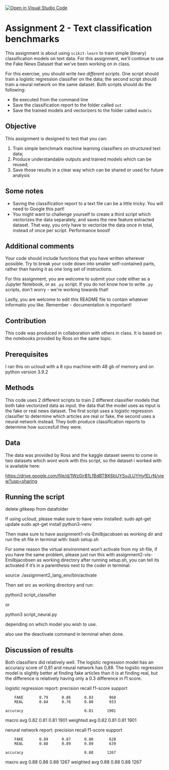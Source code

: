[![Open in Visual Studio Code](https://classroom.github.com/assets/open-in-vscode-c66648af7eb3fe8bc4f294546bfd86ef473780cde1dea487d3c4ff354943c9ae.svg)](https://classroom.github.com/online_ide?assignment_repo_id=10420185&assignment_repo_type=AssignmentRepo)
# Assignment 2 - Text classification benchmarks

This assignment is about using ```scikit-learn``` to train simple (binary) classification models on text data. For this assignment, we'll continue to use the Fake News Dataset that we've been working on in class.

For this exercise, you should write *two different scripts*. One script should train a logistic regression classifier on the data; the second script should train a neural network on the same dataset. Both scripts should do the following:

- Be executed from the command line
- Save the classification report to the folder called ```out```
- Save the trained models and vectorizers to the folder called ```models```

## Objective

This assignment is designed to test that you can:

1. Train simple benchmark machine learning classifiers on structured text data;
2. Produce understandable outputs and trained models which can be reused;
3. Save those results in a clear way which can be shared or used for future analysis

## Some notes

- Saving the classification report to a text file can be a little tricky. You will need to Google this part!
- You might want to challenge yourself to create a third script which vectorizes the data separately, and saves the new feature extracted dataset. That way, you only have to vectorize the data once in total, instead of once per script. Performance boost!

## Additional comments

Your code should include functions that you have written wherever possible. Try to break your code down into smaller self-contained parts, rather than having it as one long set of instructions.

For this assignment, you are welcome to submit your code either as a Jupyter Notebook, or as ```.py``` script. If you do not know how to write ```.py``` scripts, don't worry - we're working towards that!

Lastly, you are welcome to edit this README file to contain whatever informatio you like. Remember - documentation is important!



## Contribution

This code was produced in collaboration with others in class. It is based on the notebooks provided by Ross on the same topic.


## Prerequisites
I ran this on ucloud with a 8 cpu machine with 48 gb of memory and on python version 3.9.2



## Methods
This code uses 2 different scripts to train 2 different classifier models that both take vectorized data as input. the data that the model uses as input is the fake or real news dataset. The first script uses a logistic regression classifier to determine which articles are real or fake, the second uses a neural network instead. They both produce classification reports to determine how succesfull they were.

## Data
The data was provided by Ross and the kaggle dataset seems to come in two datasets which wont work with this script, so the dataset i worked with is available here:

https://drive.google.com/file/d/1Wz0irB1LfBdBTBK6bUYSyJLUYHyfELrN/view?usp=sharing




## Running the script
delete gitkeep from datafolder

If using ucloud, please make sure to have venv installed:
sudo apt-get update
sudo apt-get install python3-venv


Then make sure to have assignment1-vis-Emilbjacobsen as working dir and run the sh file 
in terminal with:
bash setup.sh

For some reason the virtual environment won’t activate from my sh file, if you have the 
same problem, please just run this with assignment2-vis-Emilbjacobsen as working 
directory after running setup.sh, you can tell its activated if it’s in a parenthesis next to the 
coder in terminal:

source ./assignment2_lang_env/bin/activate

Then set src as working directory and run:

python3 script_classifier

or

python3 script_neural.py

depending on which model you wish to use.

also use the deactivate command in terminal when done.

## Discussion of results
Both classifiers did relatively well. The logistic regression model has an accuracy score of 0,81 and neural network has 0,88. The logistic regression model is slightly better at finding fake articles than it is at finding real, but the difference is relatively having only a 0.3 difference in f1 score.

logistic regression report:
              precision    recall  f1-score   support

        FAKE       0.79      0.86      0.83       968
        REAL       0.84      0.76      0.80       933

    accuracy                           0.81      1901
   macro avg       0.82      0.81      0.81      1901
weighted avg       0.82      0.81      0.81      1901

nerural network report:
              precision    recall  f1-score   support

        FAKE       0.89      0.87      0.88       628
        REAL       0.88      0.89      0.89       639

    accuracy                           0.88      1267
   macro avg       0.88      0.88      0.88      1267
weighted avg       0.88      0.88      0.88      1267
